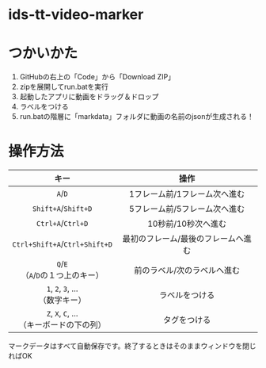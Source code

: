 # ids-tt-video-marker

# つかいかた

1. GitHubの右上の「Code」から「Download ZIP」
2. zipを展開してrun.batを実行
3. 起動したアプリに動画をドラッグ＆ドロップ
4. ラベルをつける
5. run.batの階層に「markdata」フォルダに動画の名前のjsonが生成される！

# 操作方法

| キー | 操作 |
|:--:|:--:|
| `A`/`D` | 1フレーム前/1フレーム次へ進む |
| `Shift+A`/`Shift+D` | 5フレーム前/5フレーム次へ進む |
| `Ctrl+A`/`Ctrl+D` | 10秒前/10秒次へ進む |
| `Ctrl+Shift+A`/`Ctrl+Shift+D` | 最初のフレーム/最後のフレームへ進む |
| `Q`/`E` <br>（`A`/`D`の１つ上のキー） | 前のラベル/次のラベルへ進む |
| `1`, `2`, `3`, ... <br>（数字キー） | ラベルをつける |
| `Z`, `X`, `C`, ... <br>（キーボードの下の列） | タグをつける |
マークデータはすべて自動保存です。終了するときはそのままウィンドウを閉じればOK
